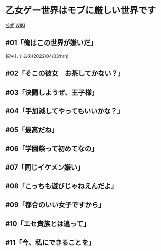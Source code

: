 # 乙女ゲー世界はモブに厳しい世界です

[公式](https://mobseka.com/) 
[WIKI](https://ja.wikipedia.org/wiki/%E4%B9%99%E5%A5%B3%E3%82%B2%E3%83%BC%E4%B8%96%E7%95%8C%E3%81%AF%E3%83%A2%E3%83%96%E3%81%AB%E5%8E%B3%E3%81%97%E3%81%84%E4%B8%96%E7%95%8C%E3%81%A7%E3%81%99) 

## #01「俺はこの世界が嫌いだ」

転生してる:astonished:(2022/04/03:hrn)

## #02「そこの彼女　お茶してかない？」

## #03「決闘しようぜ、王子様」

## #04「手加減してやってもいいかな？」

## #05「最高だね」

## #06「学園祭って初めてなの」

## #07「同じイケメン嫌い」

## #08「こっちも遊びじゃねえんだよ」

## #09「都合のいい女子ですから」

## #10「エセ貴族とは違って」

## #11「今、私にできることを」
